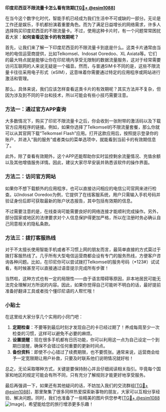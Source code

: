 **印度尼西亚不限流量卡怎么看有效期[[TG💪+ @esim1088](https://t.me/s/esim1088)]**

在当今这个数字化时代，智能手机已经成为我们生活中不可或缺的一部分。无论是工作还是娱乐，手机都扮演着重要角色。而为了满足日益增长的网络需求，许多人选择购买印度尼西亚的不限流量卡。不过，使用这种卡片时，有一个问题常常困扰着大家：**如何查看这张卡的有效期呢？**

首先，让我们来了解一下印度尼西亚的不限流量卡到底是什么。这类卡片通常由当地的电信运营商提供，比如Telkomsel、Indosat Ooredoo、XL Axiata等。它们的最大特点就是能够让你在印尼境内享受无限制的数据流量服务，这对于经常需要访问互联网的人来说无疑是一个福音。然而，与普通SIM卡不同的是，这些不限流量卡往往采用电子形式（eSIM），这意味着你需要通过特定的应用程序或网站进行激活和管理。

那么，具体来说，我们应该怎样查看这类卡片的有效期呢？其实方法并不复杂，但因为涉及到不同的平台和技术，所以可能会有些小技巧需要注意。

### 方法一：通过官方APP查询

大多数情况下，购买了印尼不限流量卡之后，你会收到一张附带的激活码以及下载官方应用程序的链接。例如，如果你选择了Telkomsel的不限流量套餐，那么你就可以从其官网下载“Telkomsel Flash”应用。打开这款应用后，按照提示登录你的账户，并进入“我的服务”或者类似的菜单选项中，就能看到当前卡的有效期信息了。

此外，除了查看有效期外，这个APP还能帮助你实时监控剩余流量情况、充值余额以及其他增值服务详情。因此，建议大家尽早安装并熟悉该软件的操作界面。

### 方法二：访问官方网站

如果你不想下载额外的应用程序，也可以直接访问相应的电信公司官网来进行检查。以Indosat Ooredoo为例，它提供了在线客服系统，用户只需输入手机号码并验证身份后即可获取最新的账户状态报告，其中包括有效期的信息。

不过需要注意的是，在线查询可能需要良好的网络连接才能顺利完成操作。另外，部分国家或地区的法律要求对个人信息保护得更加严格，所以在注册时务必确认自己同意相关的隐私条款。

### 方法三：拨打客服热线

对于不太擅长使用智能手机或者不习惯上网的朋友而言，最简单直接的方式莫过于拨打客服热线了。几乎所有大型电信运营商都会设有专门的服务热线，方便客户咨询各种问题。比如，在印尼你可以尝试拨打Telkomsel的服务号码（*123#）试试看，有时候甚至可以直接通过语音提示完成所有步骤！

当然啦，这种方式也有一定的局限性——由于语言障碍等原因，非本地居民可能无法完全理解对方所说的内容。因此，如果你觉得自己可能听不明白的话，最好提前准备好翻译工具或者找个懂印尼语的人帮忙哦！

### 小贴士

在这里给大家分享几个实用的小窍门吧：

1. **定期检查**：不要等到最后时刻才发现自己的卡已经过期了！养成每周至少一次检查的习惯，这样可以避免不必要的麻烦。
2. **设置提醒**：现在很多手机都有日历功能，你可以利用这一点为自己设定一个到期日提醒，确保不会错过任何重要的更新时间点。
3. **备份资料**：即使不小心错过了续费期限，也不要慌张。通常来说，运营商会给予一定宽限期让用户补救，只要及时联系他们说明情况就好啦！

总之，无论采取哪种方式，关键是要保持耐心并且仔细阅读相关指引。毕竟每个国家和地区的规定可能会有所不同，只有充分了解规则才能更好地享受服务。

最后再强调一下，如果还有其他疑问的话，不妨加入我们的交流群组[[TG💪+ @esim1088](https://t.me/s/esim1088)]，那里聚集了很多同样热爱探索新事物的朋友，大家可以互相分享经验、解决问题。同时，我们也准备了一些精美的图片供您参考[[TG💪+ @esim1088](https://t.me/s/esim1088) ![Image](https://i.postimg.cc/4NQfJmqS/Snipaste-2025-05-13-00-14-12.png)]，希望能给您的旅行增添更多乐趣！